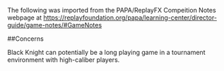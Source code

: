 The following was imported from the PAPA/ReplayFX Compeition Notes webpage at https://replayfoundation.org/papa/learning-center/director-guide/game-notes/#GameNotes

##Concerns
            
Black Knight can potentially be a long playing game in a tournament environment with high-caliber players.